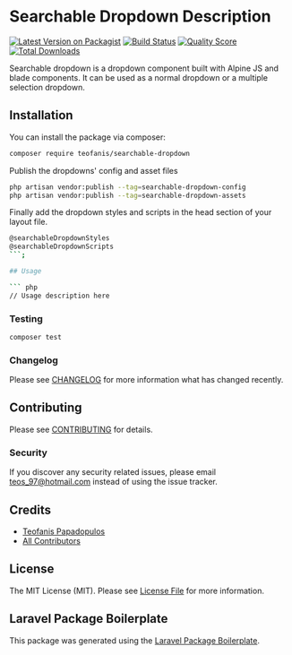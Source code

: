 # Searchable Dropdown Description

[![Latest Version on Packagist](https://img.shields.io/packagist/v/teofanis/searchable-dropdown.svg?style=flat-square)](https://packagist.org/packages/teofanis/searchable-dropdown)
[![Build Status](https://img.shields.io/travis/teofanis/searchable-dropdown/master.svg?style=flat-square)](https://travis-ci.org/teofanis/searchable-dropdown)
[![Quality Score](https://img.shields.io/scrutinizer/g/teofanis/searchable-dropdown.svg?style=flat-square)](https://scrutinizer-ci.com/g/teofanis/searchable-dropdown)
[![Total Downloads](https://img.shields.io/packagist/dt/teofanis/searchable-dropdown.svg?style=flat-square)](https://packagist.org/packages/teofanis/searchable-dropdown)

Searchable dropdown is a dropdown component built with Alpine JS and blade components. 
It can be used as a normal dropdown or a multiple selection dropdown.

## Installation

You can install the package via composer:

```bash
composer require teofanis/searchable-dropdown
```
Publish the dropdowns' config and asset files
```bash
php artisan vendor:publish --tag=searchable-dropdown-config
php artisan vendor:publish --tag=searchable-dropdown-assets
```
Finally add the dropdown styles and scripts in the head section of your layout file.  
```bash
@searchableDropdownStyles
@searchableDropdownScripts
```;

## Usage

``` php
// Usage description here
```

### Testing

``` bash
composer test
```

### Changelog

Please see [CHANGELOG](CHANGELOG.md) for more information what has changed recently.

## Contributing

Please see [CONTRIBUTING](CONTRIBUTING.md) for details.

### Security

If you discover any security related issues, please email teos_97@hotmail.com instead of using the issue tracker.

## Credits

- [Teofanis Papadopulos](https://github.com/teofanis)
- [All Contributors](../../contributors)

## License

The MIT License (MIT). Please see [License File](LICENSE.md) for more information.

## Laravel Package Boilerplate

This package was generated using the [Laravel Package Boilerplate](https://laravelpackageboilerplate.com).
